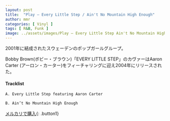 ```yaml
---
layout: post
title:  "Play – Every Little Step / Ain't No Mountain High Enough"
author: mmr
categories: [ Vinyl ]
tags: [ R&B, Funk ]
image: ../assets/images/Play – Every Little Step Ain't No Mountain High Enough.jpg
---
```


2001年に結成されたスウェーデンのポップガールグループ。

Bobby Brown(ボビー・ブラウン)「EVERY LITTLE STEP」のカヴァーはAaron Carter (アーロン・カーター)をフィーチャリングに迎え2004年にリリースされた。

#### Tracklist
```md
A. Every Little Step featuring Aaron Carter

B. Ain’t No Mountain High Enough
```

[メルカリで購入](https://jp.mercari.com/item/m58251300006){: .button1}

